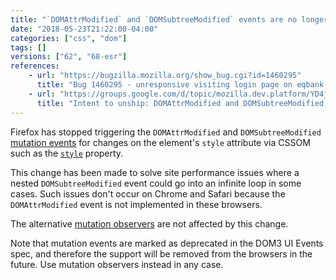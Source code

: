 ```yaml
---
title: "`DOMAttrModified` and `DOMSubtreeModified` events are no longer fired when `style` attribute is changed via CSSOM"
date: "2018-05-23T21:22:00-04:00"
categories: ["css", "dom"]
tags: []
versions: ["62", "68-esr"]
references:
    - url: "https://bugzilla.mozilla.org/show_bug.cgi?id=1460295"
      title: "Bug 1460295 - unresponsive visiting login page on eqbank.ca"
    - url: "https://groups.google.com/d/topic/mozilla.dev.platform/YD4jeL00HHU/discussion"
      title: "Intent to unship: DOMAttrModified and DOMSubtreeModified event for changes via CSSOM"
---
```

Firefox has stopped triggering the `DOMAttrModified` and `DOMSubtreeModified` [mutation events](https://developer.mozilla.org/docs/Web/Guide/Events/Mutation_events) for changes on the element's `style` attribute via CSSOM such as the [`style`](https://developer.mozilla.org/docs/Web/API/HTMLElement/style) property.

This change has been made to solve site performance issues where a nested `DOMSubtreeModified` event could go into an infinite loop in some cases. Such issues don't occur on Chrome and Safari because the `DOMAttrModified` event is not implemented in these browsers.

The alternative [mutation observers](https://developer.mozilla.org/docs/Web/API/MutationObserver) are not affected by this change.

Note that mutation events are marked as deprecated in the DOM3 UI Events spec, and therefore the support will be removed from the browsers in the future. Use mutation observers instead in any case.
